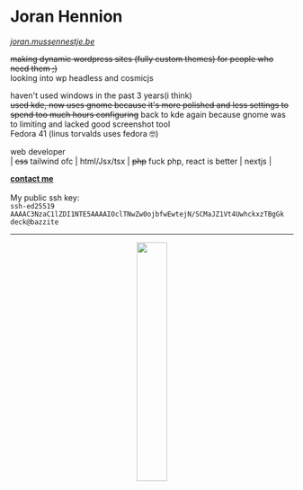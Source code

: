 # Joran Hennion
_[joran.mussennestje.be](https://joran.mussennestje.be/)_ <br />

~~making dynamic wordpress sites (fully custom themes) for people who need them ;)~~ <br />
looking into wp headless and cosmicjs <br />

haven't used windows in the past 3 years(i think) <br />
~~used kde, now uses gnome because it's more polished and less settings to spend too much hours configuring~~ back to kde again because gnome was to limiting and lacked good screenshot tool <br />
Fedora 41 (linus torvalds uses fedora 🤓) <br />

web developer<br />
| ~~css~~ tailwind ofc | html/Jsx/tsx | ~~php~~ fuck php, react is better | nextjs |<br />

**[contact me](mailto:gas-overblown-hazy@duck.com?subject=[GitHub]%20Source:%20profile%20readme)** <br /><br />
My public ssh key: <br />
```ssh-ed25519 AAAAC3NzaC1lZDI1NTE5AAAAIOclTNwZw0ojbfwEwtejN/SCMaJZ1Vt4UwhckxzTBgGk deck@bazzite```
___
<p align="center" width="100%">
    <img width="33%" src="https://github-readme-stats.vercel.app/api/top-langs/?username=jojommeke&layout=compact&bg_color=0a0e12&text_color=ffffff&title_color=ffffff"> 
</p>
